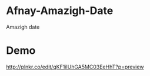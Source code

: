 # Afnay-Amazigh-Date
Amazigh date

<h1>Demo</h1>

http://plnkr.co/edit/qKF1iIUhGA5MC03EeHhT?p=preview

